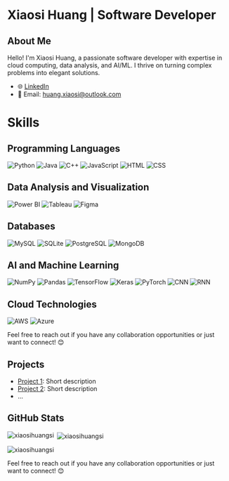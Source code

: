 # Xiaosi Huang | Software Developer

## About Me
Hello! I'm Xiaosi Huang, a passionate software developer with expertise in cloud computing, data analysis, and AI/ML. I thrive on turning complex problems into elegant solutions.

- 🌐 [LinkedIn](https://www.linkedin.com/in/xiaosi-huang-si-387559251/)
- 📧 Email: huang.xiaosi@outlook.com

# Skills

## Programming Languages
![Python](https://img.shields.io/badge/Python-3776AB?style=for-the-badge&logo=python&logoColor=white)
![Java](https://img.shields.io/badge/Java-007396?style=for-the-badge&logo=java&logoColor=white)
![C++](https://img.shields.io/badge/C++-00599C?style=for-the-badge&logo=c%2B%2B&logoColor=white)
![JavaScript](https://img.shields.io/badge/JavaScript-F7DF1E?style=for-the-badge&logo=javascript&logoColor=black)
![HTML](https://img.shields.io/badge/HTML-E34F26?style=for-the-badge&logo=html5&logoColor=white)
![CSS](https://img.shields.io/badge/CSS-1572B6?style=for-the-badge&logo=css3&logoColor=white)

## Data Analysis and Visualization
![Power BI](https://img.shields.io/badge/Power_BI-F2C811?style=for-the-badge&logo=power-bi&logoColor=black)
![Tableau](https://img.shields.io/badge/Tableau-E97627?style=for-the-badge&logo=tableau&logoColor=white)
![Figma](https://img.shields.io/badge/Figma-F24E1E?style=for-the-badge&logo=figma&logoColor=white)

## Databases
![MySQL](https://img.shields.io/badge/MySQL-4479A1?style=for-the-badge&logo=mysql&logoColor=white)
![SQLite](https://img.shields.io/badge/SQLite-003B57?style=for-the-badge&logo=sqlite&logoColor=white)
![PostgreSQL](https://img.shields.io/badge/PostgreSQL-336791?style=for-the-badge&logo=postgresql&logoColor=white)
![MongoDB](https://img.shields.io/badge/MongoDB-47A248?style=for-the-badge&logo=mongodb&logoColor=white)


## AI and Machine Learning
![NumPy](https://img.shields.io/badge/NumPy-013243?style=for-the-badge&logo=numpy&logoColor=white)
![Pandas](https://img.shields.io/badge/Pandas-150458?style=for-the-badge&logo=pandas&logoColor=white)
![TensorFlow](https://img.shields.io/badge/TensorFlow-FF6F00?style=for-the-badge&logo=tensorflow&logoColor=white)
![Keras](https://img.shields.io/badge/Keras-D00000?style=for-the-badge&logo=keras&logoColor=white)
![PyTorch](https://img.shields.io/badge/PyTorch-EE4C2C?style=for-the-badge&logo=pytorch&logoColor=white)
![CNN](https://img.shields.io/badge/CNN-5C3EE8?style=for-the-badge&logoColor=white)
![RNN](https://img.shields.io/badge/RNN-FF6F00?style=for-the-badge&logoColor=white)


## Cloud Technologies
![AWS](https://img.shields.io/badge/AWS-232F3E?style=for-the-badge&logo=amazon-aws&logoColor=white)
![Azure](https://img.shields.io/badge/Azure-0078D4?style=for-the-badge&logo=microsoft-azure&logoColor=white)


Feel free to reach out if you have any collaboration opportunities or just want to connect! 😊


## Projects
- [Project 1](link-to-project1): Short description
- [Project 2](link-to-project2): Short description
- ...

## GitHub Stats
<p><img align="left" src="https://github-readme-stats.vercel.app/api/top-langs?username=xiaosihuangsi&show_icons=true&locale=en&layout=compact" alt="xiaosihuangsi" /></p>

<p>&nbsp;<img align="center" src="https://github-readme-stats.vercel.app/api?username=xiaosihuangsi&show_icons=true&locale=en" alt="xiaosihuangsi" /></p>

<p><img align="center" src="https://github-readme-streak-stats.herokuapp.com/?user=xiaosihuangsi&" alt="xiaosihuangsi" /></p>

Feel free to reach out if you have any collaboration opportunities or just want to connect! 😊
